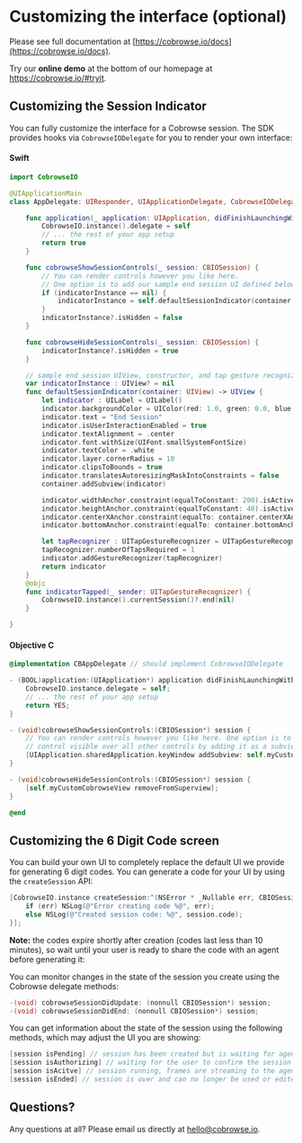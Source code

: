 # Customizing the interface (optional)

Please see full documentation at [https://cobrowse.io/docs](https://cobrowse.io/docs).

Try our **online demo** at the bottom of our homepage at <https://cobrowse.io/#tryit>.

## Customizing the Session Indicator

You can fully customize the interface for a Cobrowse session. The SDK provides hooks via `CobrowseIODelegate` for you to render your own interface:

#### Swift
```swift
import CobrowseIO

@UIApplicationMain
class AppDelegate: UIResponder, UIApplicationDelegate, CobrowseIODelegate {

    func application(_ application: UIApplication, didFinishLaunchingWithOptions launchOptions: [UIApplicationLaunchOptionsKey: Any]?) -> Bool {
        CobrowseIO.instance().delegate = self
        // ... the rest of your app setup
        return true
    }

    func cobrowseShowSessionControls(_ session: CBIOSession) {
        // You can render controls however you like here.
        // One option is to add our sample end session UI defined below.
        if (indicatorInstance == nil) {
            indicatorInstance = self.defaultSessionIndicator(container: UIApplication.shared.keyWindow!)
        }
        indicatorInstance?.isHidden = false
    }

    func cobrowseHideSessionControls(_ session: CBIOSession) {
        indicatorInstance?.isHidden = true
    }

    // sample end session UIView, constructor, and tap gesture recognizer implementation
    var indicatorInstance : UIView? = nil
    func defaultSessionIndicator(container: UIView) -> UIView {
        let indicator : UILabel = UILabel()
        indicator.backgroundColor = UIColor(red: 1.0, green: 0.0, blue: 0.0, alpha: 0.7)
        indicator.text = "End Session"
        indicator.isUserInteractionEnabled = true
        indicator.textAlignment = .center
        indicator.font.withSize(UIFont.smallSystemFontSize)
        indicator.textColor = .white
        indicator.layer.cornerRadius = 10
        indicator.clipsToBounds = true
        indicator.translatesAutoresizingMaskIntoConstraints = false
        container.addSubview(indicator)

        indicator.widthAnchor.constraint(equalToConstant: 200).isActive = true
        indicator.heightAnchor.constraint(equalToConstant: 40).isActive = true
        indicator.centerXAnchor.constraint(equalTo: container.centerXAnchor).isActive = true
        indicator.bottomAnchor.constraint(equalTo: container.bottomAnchor, constant: -20).isActive = true

        let tapRecognizer : UITapGestureRecognizer = UITapGestureRecognizer(target: self, action: #selector(indicatorTapped(_:)))
        tapRecognizer.numberOfTapsRequired = 1
        indicator.addGestureRecognizer(tapRecognizer)
        return indicator
    }
    @objc
    func indicatorTapped(_ sender: UITapGestureRecognizer) {
        CobrowseIO.instance().currentSession()?.end(nil)
    }

}
```

#### Objective C
```objective-c
@implementation CBAppDelegate // should implement CobrowseIODelegate

- (BOOL)application:(UIApplication*) application didFinishLaunchingWithOptions:(NSDictionary*) launchOptions {
    CobrowseIO.instance.delegate = self;
    // ... the rest of your app setup
    return YES;
}

- (void)cobrowseShowSessionControls:(CBIOSession*) session {
    // You can render controls however you like here. One option is to add a floating
    // control visible over all other controls by adding it as a subview of the keyWindow
    [UIApplication.sharedApplication.keyWindow addSubview: self.myCustomCobrowseView];
}

- (void)cobrowseHideSessionControls:(CBIOSession*) session {
    [self.myCustomCobrowseView removeFromSuperview];
}

@end
```

## Customizing the 6 Digit Code screen

You can build your own UI to completely replace the default UI we provide for generating 6 digit codes. You can generate a code for your UI by using the `createSession` API:

```objective-c
[CobrowseIO.instance createSession:^(NSError * _Nullable err, CBIOSession * _Nullable session) {
    if (err) NSLog(@"Error creating code %@", err);
    else NSLog(@"Created session code: %@", session.code);
}];
```

**Note:** the codes expire shortly after creation (codes last less than 10 minutes), so wait until your user is ready to share the code with an agent before generating it:

You can monitor changes in the state of the session you create using the Cobrowse delegate methods:

```objective-c
-(void) cobrowseSessionDidUpdate: (nonnull CBIOSession*) session;
-(void) cobrowseSessionDidEnd: (nonnull CBIOSession*) session;
```

You can get information about the state of the session using the following methods, which may adjust the UI you are showing:

```objective-c
[session isPending] // session has been created but is waiting for agent or user
[session isAuthorizing] // waiting for the user to confirm the session
[session isAcitve] // session running, frames are streaming to the agent
[session isEnded] // session is over and can no longer be used or edited
```

## Questions?
Any questions at all? Please email us directly at [hello@cobrowse.io](mailto:hello@cobrowse.io).
